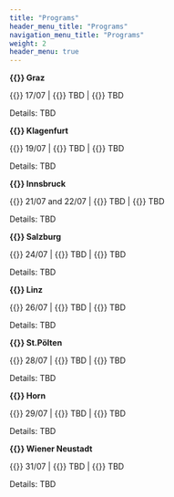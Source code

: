 ```yaml
---
title: "Programs"
header_menu_title: "Programs"
navigation_menu_title: "Programs"
weight: 2
header_menu: true
---
```


**{{<icon class="fa fa-road">}}&nbsp;Graz**

{{<icon class="fa fa-calendar">}}&nbsp;17/07 | {{<icon class="fa fa-clock-o">}}&nbsp;TBD | {{<icon class="fa fa-map-marker">}}&nbsp;TBD

Details: TBD

**{{<icon class="fa fa-road">}}&nbsp;Klagenfurt**

{{<icon class="fa fa-calendar">}}&nbsp;19/07 | {{<icon class="fa fa-clock-o">}}&nbsp;TBD | {{<icon class="fa fa-map-marker">}}&nbsp;TBD

Details: TBD

**{{<icon class="fa fa-road">}}&nbsp;Innsbruck**

{{<icon class="fa fa-calendar">}}&nbsp;21/07 and 22/07 | {{<icon class="fa fa-clock-o">}}&nbsp;TBD | {{<icon class="fa fa-map-marker">}}&nbsp;TBD

Details: TBD

**{{<icon class="fa fa-road">}}&nbsp;Salzburg**

{{<icon class="fa fa-calendar">}}&nbsp;24/07 | {{<icon class="fa fa-clock-o">}}&nbsp;TBD | {{<icon class="fa fa-map-marker">}}&nbsp;TBD

Details: TBD

**{{<icon class="fa fa-road">}}&nbsp;Linz**

{{<icon class="fa fa-calendar">}}&nbsp;26/07 | {{<icon class="fa fa-clock-o">}}&nbsp;TBD | {{<icon class="fa fa-map-marker">}}&nbsp;TBD

Details: TBD

**{{<icon class="fa fa-road">}}&nbsp;St.Pölten**

{{<icon class="fa fa-calendar">}}&nbsp;28/07 | {{<icon class="fa fa-clock-o">}}&nbsp;TBD | {{<icon class="fa fa-map-marker">}}&nbsp;TBD

Details: TBD

**{{<icon class="fa fa-road">}}&nbsp;Horn**

{{<icon class="fa fa-calendar">}}&nbsp;29/07 | {{<icon class="fa fa-clock-o">}}&nbsp;TBD | {{<icon class="fa fa-map-marker">}}&nbsp;TBD

Details: TBD

**{{<icon class="fa fa-road">}}&nbsp;Wiener Neustadt**

{{<icon class="fa fa-calendar">}}&nbsp;31/07 | {{<icon class="fa fa-clock-o">}}&nbsp;TBD | {{<icon class="fa fa-map-marker">}}&nbsp;TBD

Details: TBD
